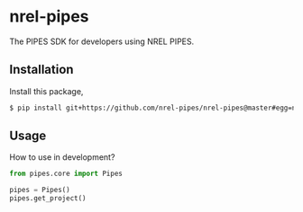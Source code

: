 # nrel-pipes
The PIPES SDK for developers using NREL PIPES.

## Installation
Install this package,

```bash
$ pip install git+https://github.com/nrel-pipes/nrel-pipes@master#egg=nrel_pipes
```

## Usage
How to use in development?

```python
from pipes.core import Pipes

pipes = Pipes()
pipes.get_project()
```
